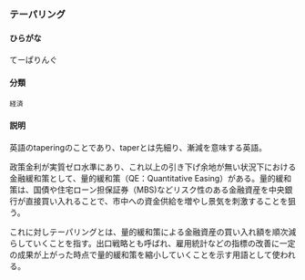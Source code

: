 <div style="display:none;">

## [あ行](securities-terms?id=あ行)
## [か行](securities-terms?id=か行)
## [さ行](securities-terms?id=さ行)
## [た行](securities-terms?id=た行)

</div>

### テーパリング

#### ひらがな

てーぱりんぐ

#### 分類

`経済`

#### 説明

英語のtaperingのことであり、taperとは先細り、漸減を意味する英語。
 
政策金利が実質ゼロ水準にあり、これ以上の引き下げ余地が無い状況下における金融緩和策として、量的緩和策（QE：Quantitative Easing）がある。量的緩和策は、国債や住宅ローン担保証券（MBS)などリスク性のある金融資産を中央銀行が直接買い入れることで、市中への資金供給を増やし景気を刺激することを狙う。
 
これに対しテーパリングとは、量的緩和策による金融資産の買い入れ額を順次減らしていくことを指す。出口戦略とも呼ばれ、雇用統計などの指標の改善に一定の成果が上がった時点で量的緩和策を縮小していくことを示す用語として使われる。

<div style="display:none;">

## [な行](securities-terms?id=な行)
## [は行](securities-terms?id=は行)
## [ま行](securities-terms?id=ま行)
## [や行](securities-terms?id=や行)
## [ら行](securities-terms?id=ら行)
## [わ行](securities-terms?id=わ行)
## [英数字・記号](securities-terms?id=英数字・記号)

</div>

